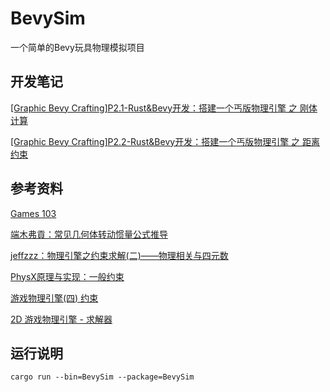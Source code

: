 # BevySim
一个简单的Bevy玩具物理模拟项目
## 开发笔记
[[Graphic Bevy Crafting]P2.1-Rust&Bevy开发：搭建一个丐版物理引擎 之 刚体计算](https://zhuanlan.zhihu.com/p/697385211)

[[Graphic Bevy Crafting]P2.2-Rust&Bevy开发：搭建一个丐版物理引擎 之 距离约束](https://zhuanlan.zhihu.com/p/698324642)
## 参考资料
[Games 103](https://www.bilibili.com/video/BV12Q4y1S73g/)

[端木弗貢：常见几何体转动惯量公式推导](https://zhuanlan.zhihu.com/p/466928586)

[jeffzzz：物理引擎之约束求解(二)——物理相关与四元数](https://zhuanlan.zhihu.com/p/384586923)

[PhysX原理与实现：一般约束](https://zhuanlan.zhihu.com/p/352361696)

[游戏物理引擎(四) 约束](https://zhuanlan.zhihu.com/p/143003234)

[2D 游戏物理引擎 - 求解器](https://www.zhihu.com/question/40135989/answer/3328739914)

## 运行说明
```cargo run --bin=BevySim --package=BevySim```